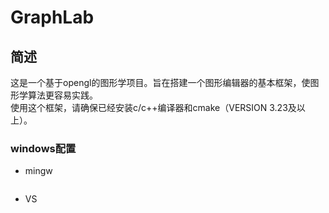 # GraphLab

## 简述

这是一个基于opengl的图形学项目。旨在搭建一个图形编辑器的基本框架，使图形学算法更容易实践。  
使用这个框架，请确保已经安装c/c++编译器和cmake（VERSION 3.23及以上）。

### windows配置

 * mingw

 ```shell
 
 ```

 * VS